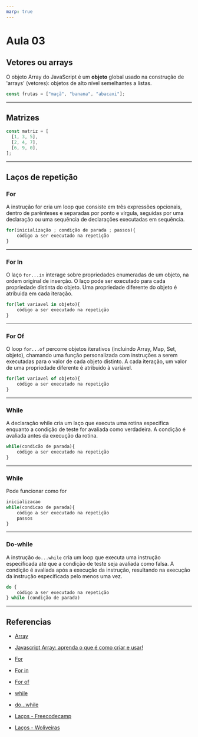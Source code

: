 ```yaml
---
marp: true
---
```


# Aula 03

## Vetores ou arrays

O objeto Array do JavaScript é um **objeto** global usado na construção de 'arrays' (vetores): objetos de alto nível semelhantes a listas.

```js
const frutas = ["maçã", "banana", "abacaxi"];
```

---

## Matrizes

```js
const matriz = [
  [1, 3, 5],
  [2, 4, 7],
  [6, 9, 0],
];
```

---

## Laços de repetição

### For

A instrução for cria um loop que consiste em três expressões opcionais, dentro de parênteses e separadas por ponto e vírgula, seguidas por uma declaração ou uma sequência de declarações executadas em sequência.

```js
for(inicialização ; condição de parada ; passos){
    código a ser executado na repetição
}
```

---

### For In

O laço `for...in` interage sobre propriedades enumeradas de um objeto, na ordem original de inserção. O laço pode ser executado para cada propriedade distinta do objeto. Uma propriedade diferente do objeto é atribuida em cada iteração.

```js
for(let variavel in objeto){
    código a ser executado na repetição
}
```

---

### For Of

O loop `for...of` percorre objetos iterativos (incluindo Array, Map, Set, objeto), chamando uma função personalizada com instruções a serem executadas para o valor de cada objeto distinto. A cada iteração, um valor de uma propriedade diferente é atribuido à variável.

```js
for(let variavel of objeto){
    código a ser executado na repetição
}
```

---

### While

A declaração while cria um laço que executa uma rotina especifica enquanto a condição de teste for avaliada como verdadeira. A condição é avaliada antes da execução da rotina.

```js
while(condicão de parada){
    código a ser executado na repetição
}
```

---

### While

Pode funcionar como for

```js
inicializacao
while(condicao de parada){
    código a ser executado na repetição
    passos
}
```

---

### Do-while

A instrução `do...while` cria um loop que executa uma instrução especificada até que a condição de teste seja avaliada como falsa. A condição é avaliada após a execução da instrução, resultando na execução da instrução especificada pelo menos uma vez.

```js
do {
    código a ser executado na repetição
} while (condição de parada)
```

---

## Referencias

- [Array](https://developer.mozilla.org/pt-BR/docs/Web/JavaScript/Reference/Global_Objects/Array)

- [Javascript Array: aprenda o que é como criar e usar!](https://blog.betrybe.com/javascript/javascript-array/)

- [For](https://developer.mozilla.org/pt-BR/docs/Web/JavaScript/Reference/Statements/for)

- [For in](https://developer.mozilla.org/pt-BR/docs/Web/JavaScript/Reference/Statements/for...in)

- [For of](https://developer.mozilla.org/pt-BR/docs/Web/JavaScript/Reference/Statements/for...of)

- [while](https://developer.mozilla.org/pt-BR/docs/Web/JavaScript/Reference/Statements/while)

- [do...while](https://developer.mozilla.org/en-US/docs/Web/JavaScript/Reference/Statements/do...while)

- [Laços - Freecodecamp](https://www.freecodecamp.org/portuguese/news/lacos-em-javascript-explicados-lacos-for-while-do-while-e-mais/)

- [Laços - Woliveiras](https://woliveiras.com.br/posts/la%C3%A7os-de-repeti%C3%A7%C3%A3o-for-for-in-for-of/)